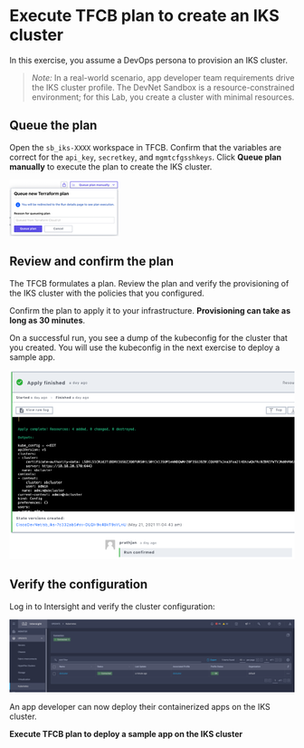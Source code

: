 # Execute TFCB plan to create an IKS cluster

In this exercise, you assume a DevOps persona to provision an IKS cluster. 

> *Note:* In a real-world scenario, app developer team requirements drive the IKS cluster profile. The DevNet Sandbox is a resource-constrained environment; for this Lab, you create a cluster with minimal resources.

## Queue the plan

Open the `sb_iks-XXXX` workspace in TFCB. Confirm that the variables are correct for the `api_key`, `secretkey`, and `mgmtcfgsshkeys`. Click **Queue plan manually** to execute the plan to create the IKS cluster.

![](assets/images/Picture13.png)

## Review and confirm the plan

The TFCB formulates a plan. Review the plan and verify the provisioning of the IKS cluster with the policies that you configured.

Confirm the plan to apply it to your infrastructure. **Provisioning can take as long as 30 minutes**.

On a successful run, you see a dump of the kubeconfig for the cluster that you created. You will use the kubeconfig in the next exercise to deploy a sample app. 

![](assets/images/Picture21.png)

## Verify the configuration

Log in to Intersight and verify the cluster configuration:

![](assets/images/Picture22.png)

An app developer can now deploy their containerized apps on the IKS cluster.

**Execute TFCB plan to deploy a sample app on the IKS cluster**
